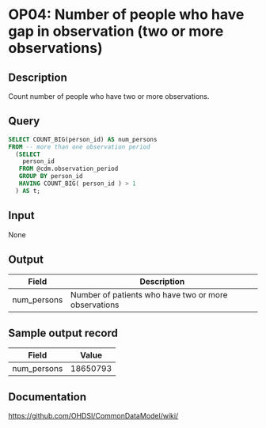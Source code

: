 <!---
Group:observation period
Name:OP04 Number of people who have gap in observation (two or more observations)
Author:Patrick Ryan
CDM Version: 5.3
-->

# OP04: Number of people who have gap in observation (two or more observations)

## Description
Count number of people who have two or more observations.

## Query
```sql
SELECT COUNT_BIG(person_id) AS num_persons
FROM -- more than one observation period
  (SELECT 
    person_id
   FROM @cdm.observation_period 
   GROUP BY person_id
   HAVING COUNT_BIG( person_id ) > 1 
  ) AS t;
```

## Input

None

## Output

|  Field |  Description |
| --- | --- |
| num_persons |  Number of patients who have two or more observations |

## Sample output record

|  Field |  Value |
| --- | --- |
| num_persons |  18650793 |



## Documentation
https://github.com/OHDSI/CommonDataModel/wiki/
